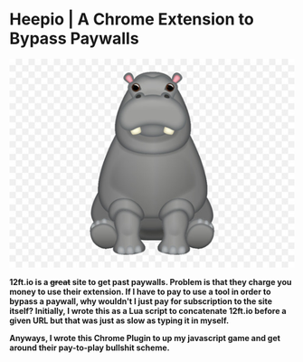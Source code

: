 # Heepio | A Chrome Extension to Bypass Paywalls

![Hippo](bighippo.jpg)

**12ft.io is a ~~great~~ site to get past paywalls. Problem is that they charge you money to use their extension. If I have to pay to use a tool in order to bypass a paywall, why wouldn't I just pay for subscription to the site itself? Initially, I wrote this as a Lua script to concatenate 12ft.io before a given URL but that was just as slow as typing it in myself.**

**Anyways, I wrote this Chrome Plugin to up my javascript game and get around their pay-to-play bullshit scheme.**


